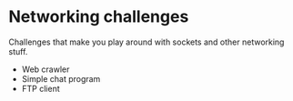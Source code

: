# Networking challenges
Challenges that make you play around with sockets and other networking 
stuff.

 * Web crawler
 * Simple chat program
 * FTP client

